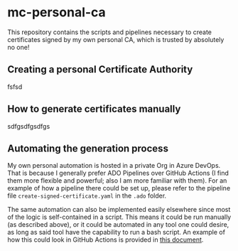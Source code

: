 # mc-personal-ca

This repository contains the scripts and pipelines necessary to create certificates signed by my own personal CA, which is trusted by absolutely no one!

## Creating a personal Certificate Authority

fsfsd

## How to generate certificates manually

sdfgsdfgsdfgs

## Automating the generation process

My own personal automation is hosted in a private Org in Azure DevOps. That is because I generally prefer ADO Pipelines over GitHub Actions (I find them more flexible and powerful; also I am more familiar with them). For an example of how a pipeline there could be set up, please refer to the pipeline file `create-signed-certificate.yaml` in the `.ado` folder.

The same automation can also be implemented easily elsewhere since most of the logic is self-contained in a script. This means it could be run manually (as described above), or it could be automated in any tool one could desire, as long as said tool have the capability to run a bash script. An example of how this could look in GitHub Actions is provided in [this document](./doc/GH-Actions.md).
